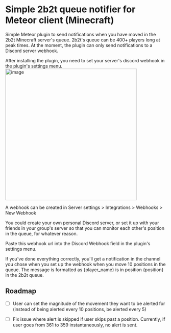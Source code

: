 # Simple 2b2t queue notifier for Meteor client (Minecraft)

Simple Meteor plugin to send notifications when you have moved in the 2b2t Minecraft server's queue. 2b2t's queue can be 400+ players long at peak times. At the moment, the plugin can only send notifications to a Discord server webhook.

After installing the plugin, you need to set your server's discord webhook in the plugin's settings menu.
<img width="412" alt="image" src="https://github.com/jackpashley/2b2t-queue-notifier/assets/46322193/0255296e-6177-4d07-b838-46c47fc0b13d">

A webhook can be created in Server settings > Integrations > Webhooks > New Webhook

You could create your own personal Discord server, or set it up with your friends in your group's server so that you can monitor each other's position in the queue, for whatever reason.

Paste this webhook url into the Discord Webhook field in the plugin's settings menu. 

If you've done everything correctly, you'll get a notification in the channel you chose when you set up the webhook when you move 10 positions in the queue. The message is formatted as {player_name} is in position {position} in the 2b2t queue.

<!-- ROADMAP -->
## Roadmap

- [ ] User can set the magnitude of the movement they want to be alerted for (instead of being alerted every 10 positions, be alerted every 5)
- [ ] Fix issue where alert is skipped if user skips past a position. Currently, if user goes from 361 to 359 instantaneously, no alert is sent.



